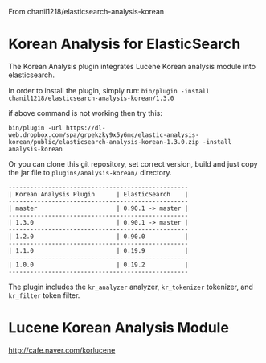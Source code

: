 From chanil1218/elasticsearch-analysis-korean


Korean Analysis for ElasticSearch
==================================

The Korean Analysis plugin integrates Lucene Korean analysis module into elasticsearch.

In order to install the plugin, simply run: `bin/plugin -install chanil1218/elasticsearch-analysis-korean/1.3.0`

if above command is not working then try this: 
```
bin/plugin -url https://dl-web.dropbox.com/spa/grpekzky9x5y6mc/elastic-analysis-korean/public/elasticsearch-analysis-korean-1.3.0.zip -install analysis-korean
```

Or you can clone this git repository, set correct version, build and just copy the jar file to `plugins/analysis-korean/` directory.

    --------------------------------------------------
    | Korean Analysis Plugin      | ElasticSearch    |
    --------------------------------------------------
    | master                      | 0.90.1 -> master |
    --------------------------------------------------
    | 1.3.0                       | 0.90.1 -> master |
    --------------------------------------------------
    | 1.2.0                       | 0.90.0           |
    --------------------------------------------------
    | 1.1.0                       | 0.19.9           |
    --------------------------------------------------
    | 1.0.0                       | 0.19.2           |
    --------------------------------------------------

The plugin includes the `kr_analyzer` analyzer, `kr_tokenizer` tokenizer, and `kr_filter` token filter.


Lucene Korean Analysis Module
==============================

http://cafe.naver.com/korlucene
